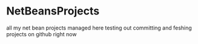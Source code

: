 # NetBeansProjects
all my net bean projects managed here
testing out committing and feshing projects on github right now 
